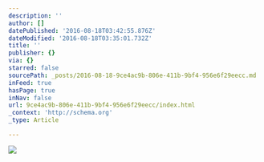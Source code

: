 ```yaml
---
description: ''
author: []
datePublished: '2016-08-18T03:42:55.876Z'
dateModified: '2016-08-18T03:35:01.732Z'
title: ''
publisher: {}
via: {}
starred: false
sourcePath: _posts/2016-08-18-9ce4ac9b-806e-411b-9bf4-956e6f29eecc.md
inFeed: true
hasPage: true
inNav: false
url: 9ce4ac9b-806e-411b-9bf4-956e6f29eecc/index.html
_context: 'http://schema.org'
_type: Article

---
```

![](https://the-grid-user-content.s3-us-west-2.amazonaws.com/52bdc090-7c15-4b20-bb35-edb5c769c3de.jpg)